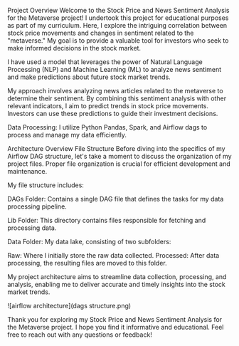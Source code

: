 Project Overview
Welcome to the Stock Price and News Sentiment Analysis for the Metaverse project! I undertook this project for educational purposes as part of my curriculum. Here, I explore the intriguing correlation between stock price movements and changes in sentiment related to the "metaverse." My goal is to provide a valuable tool for investors who seek to make informed decisions in the stock market.

I have used a model that leverages the power of Natural Language Processing (NLP) and Machine Learning (ML) to analyze news sentiment and make predictions about future stock market trends.

My approach involves analyzing news articles related to the metaverse to determine their sentiment. By combining this sentiment analysis with other relevant indicators, I aim to predict trends in stock price movements. Investors can use these predictions to guide their investment decisions.

Data Processing: I utilize Python Pandas, Spark, and Airflow dags to process and manage my data efficiently.

Architecture Overview
File Structure
Before diving into the specifics of my Airflow DAG structure, let's take a moment to discuss the organization of my project files. Proper file organization is crucial for efficient development and maintenance.

My file structure includes:

DAGs Folder: Contains a single DAG file that defines the tasks for my data processing pipeline.

Lib Folder: This directory contains files responsible for fetching and processing data.

Data Folder: My data lake, consisting of two subfolders:

Raw: Where I initially store the raw data collected.
Processed: After data processing, the resulting files are moved to this folder.

My project architecture aims to streamline data collection, processing, and analysis, enabling me to deliver accurate and timely insights into the stock market trends.

![airflow architecture](dags structure.png)

Thank you for exploring my Stock Price and News Sentiment Analysis for the Metaverse project. I hope you find it informative and educational. Feel free to reach out with any questions or feedback!